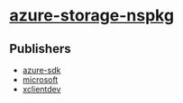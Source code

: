 # [azure-storage-nspkg](https://pypi.org/project/azure-storage-nspkg)



## Publishers
- [azure-sdk](https://pypi.org/user/azure-sdk)
- [microsoft](https://pypi.org/user/microsoft)
- [xclientdev](https://pypi.org/user/xclientdev)


